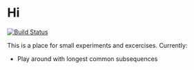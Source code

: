 # Hi

[![Build Status](https://travis-ci.org/BigCrunsh/hi.png?branch=master)](https://travis-ci.org/BigCrunsh/hi)

This is a place for small experiments and excercises. Currently:

- Play around with longest common subsequences
